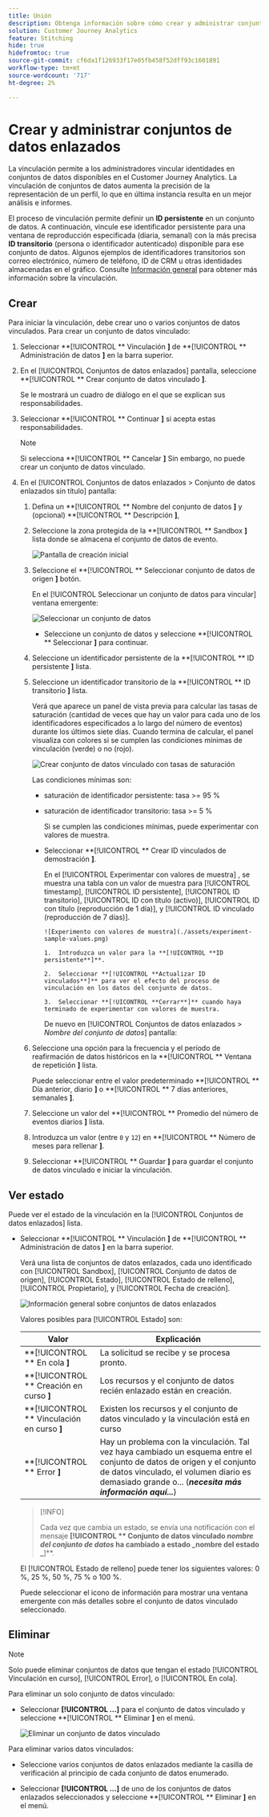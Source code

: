 ```yaml
---
title: Unión
description: Obtenga información sobre cómo crear y administrar conjuntos de datos enlazados
solution: Customer Journey Analytics
feature: Stitching
hide: true
hidefromtoc: true
source-git-commit: cf6da1f126933f17e05fb458f52dff93c1601891
workflow-type: tm+mt
source-wordcount: '717'
ht-degree: 2%

---
```


# Crear y administrar conjuntos de datos enlazados

La vinculación permite a los administradores vincular identidades en conjuntos de datos disponibles en el Customer Journey Analytics. La vinculación de conjuntos de datos aumenta la precisión de la representación de un perfil, lo que en última instancia resulta en un mejor análisis e informes.

El proceso de vinculación permite definir un **ID persistente** en un conjunto de datos. A continuación, vincule ese identificador persistente para una ventana de reproducción especificada (diaria, semanal) con la más precisa **ID transitorio** (persona o identificador autenticado) disponible para ese conjunto de datos. Algunos ejemplos de identificadores transitorios son correo electrónico, número de teléfono, ID de CRM u otras identidades almacenadas en el gráfico. Consulte [Información general](overview.md) para obtener más información sobre la vinculación.

## Crear

Para iniciar la vinculación, debe crear uno o varios conjuntos de datos vinculados. Para crear un conjunto de datos vinculado:

1. Seleccionar **[!UICONTROL ** Vinculación **]** de **[!UICONTROL ** Administración de datos **]** en la barra superior.

2. En el [!UICONTROL Conjuntos de datos enlazados] pantalla, seleccione **[!UICONTROL ** Crear conjunto de datos vinculado **]**.

   Se le mostrará un cuadro de diálogo en el que se explican sus responsabilidades.

3. Seleccionar **[!UICONTROL ** Continuar **]** si acepta estas responsabilidades.

   >[!NOTE]
   >
   >    Si selecciona **[!UICONTROL ** Cancelar **]** Sin embargo, no puede crear un conjunto de datos vinculado.

4. En el [!UICONTROL Conjuntos de datos enlazados > Conjunto de datos enlazados sin título] pantalla:

   1. Defina un **[!UICONTROL ** Nombre del conjunto de datos **]** y (opcional) **[!UICONTROL ** Descripción **]**,

   2. Seleccione la zona protegida de la **[!UICONTROL ** Sandbox **]** lista donde se almacena el conjunto de datos de evento.

      ![Pantalla de creación inicial](./assets/create-initial.png)

   3. Seleccione el **[!UICONTROL ** Seleccionar conjunto de datos de origen **]** botón.

      En el [!UICONTROL Seleccionar un conjunto de datos para vincular] ventana emergente:

      ![Seleccionar un conjunto de datos](./assets/select-one-dataset.png)

      - Seleccione un conjunto de datos y seleccione **[!UICONTROL ** Seleccionar **]** para continuar.

   4. Seleccione un identificador persistente de la **[!UICONTROL ** ID persistente **]** lista.

   5. Seleccione un identificador transitorio de la **[!UICONTROL ** ID transitorio **]** lista.

      Verá que aparece un panel de vista previa para calcular las tasas de saturación (cantidad de veces que hay un valor para cada uno de los identificadores especificados a lo largo del número de eventos) durante los últimos siete días. Cuando termina de calcular, el panel visualiza con colores si se cumplen las condiciones mínimas de vinculación (verde) o no (rojo).

      ![Crear conjunto de datos vinculado con tasas de saturación](./assets/create-before-experimenting.png)

      Las condiciones mínimas son:

      - saturación de identificador persistente: tasa >= 95 %

      - saturación de identificador transitorio: tasa >= 5 %

        Si se cumplen las condiciones mínimas, puede experimentar con valores de muestra.

      - Seleccionar **[!UICONTROL ** Crear ID vinculados de demostración **]**.

        En el [!UICONTROL Experimentar con valores de muestra] , se muestra una tabla con un valor de muestra para [!UICONTROL timestamp], [!UICONTROL ID persistente], [!UICONTROL ID transitorio], [!UICONTROL ID con título (activo)], [!UICONTROL ID con título (reproducción de 1 día)], y [!UICONTROL ID vinculado (reproducción de 7 días)].

            ![Experimento con valores de muestra](./assets/experiment-sample-values.png)
            
            1.  Introduzca un valor para la **[!UICONTROL **ID persistente**]**.
            
            2.  Seleccionar **[!UICONTROL **Actualizar ID vinculados**]** para ver el efecto del proceso de vinculación en los datos del conjunto de datos.
            
            3.  Seleccionar **[!UICONTROL **Cerrar**]** cuando haya terminado de experimentar con valores de muestra.
        

        De nuevo en [!UICONTROL Conjuntos de datos enlazados > _Nombre del conjunto de datos_] pantalla:

   6. Seleccione una opción para la frecuencia y el período de reafirmación de datos históricos en la **[!UICONTROL ** Ventana de repetición **]** lista.

      Puede seleccionar entre el valor predeterminado **[!UICONTROL ** Día anterior, diario **]** o **[!UICONTROL ** 7 días anteriores, semanales **]**.

   7. Seleccione un valor del **[!UICONTROL ** Promedio del número de eventos diarios **]** lista.

   8. Introduzca un valor (entre `0` y `12`) en **[!UICONTROL ** Número de meses para rellenar **]**.

   9. Seleccionar **[!UICONTROL ** Guardar **]** para guardar el conjunto de datos vinculado e iniciar la vinculación.

## Ver estado

Puede ver el estado de la vinculación en la [!UICONTROL Conjuntos de datos enlazados] lista.

- Seleccionar **[!UICONTROL ** Vinculación **]** de **[!UICONTROL ** Administración de datos **]** en la barra superior.

  Verá una lista de conjuntos de datos enlazados, cada uno identificado con [!UICONTROL Sandbox], [!UICONTROL Conjunto de datos de origen], [!UICONTROL Estado], [!UICONTROL Estado de relleno], [!UICONTROL Propietario], y [!UICONTROL Fecha de creación].

  ![Información general sobre conjuntos de datos enlazados](./assets/overview-stitched-datasetts.png)

  Valores posibles para [!UICONTROL Estado] son:

  | Valor | Explicación |
  |-----|-----|
  | **[!UICONTROL ** En cola **]** | La solicitud se recibe y se procesa pronto. |
  | **[!UICONTROL ** Creación en curso **]** | Los recursos y el conjunto de datos recién enlazado están en creación. |
  | **[!UICONTROL ** Vinculación en curso **]** | Existen los recursos y el conjunto de datos vinculado y la vinculación está en curso |
  | **[!UICONTROL ** Error **]** | Hay un problema con la vinculación. Tal vez haya cambiado un esquema entre el conjunto de datos de origen y el conjunto de datos vinculado, el volumen diario es demasiado grande o... (_**necesita más información aquí...**_) |

  >[!INFO]
  >
  >    Cada vez que cambia un estado, se envía una notificación con el mensaje **[!UICONTROL ** Conjunto de datos vinculado _nombre del conjunto de datos_ ha cambiado a estado _nombre del estado _**]**.


  El [!UICONTROL Estado de relleno] puede tener los siguientes valores: 0 %, 25 %, 50 %, 75 % o 100 %.

  Puede seleccionar el icono de información para mostrar una ventana emergente con más detalles sobre el conjunto de datos vinculado seleccionado.


## Eliminar

>[!NOTE]
>
>Solo puede eliminar conjuntos de datos que tengan el estado [!UICONTROL Vinculación en curso], [!UICONTROL Error], o [!UICONTROL En cola].


Para eliminar un solo conjunto de datos vinculado:

- Seleccionar **[!UICONTROL **...**]** para el conjunto de datos vinculado y seleccione **[!UICONTROL ** Eliminar **]** en el menú.

  ![Eliminar un conjunto de datos vinculado](./assets/delete-stitched-dataset.png)

Para eliminar varios datos vinculados:

- Seleccione varios conjuntos de datos enlazados mediante la casilla de verificación al principio de cada conjunto de datos enumerado.

- Seleccionar **[!UICONTROL **...**]** de uno de los conjuntos de datos enlazados seleccionados y seleccione **[!UICONTROL ** Eliminar **]** en el menú.
